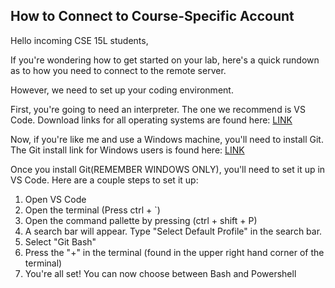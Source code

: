 ## How to Connect to Course-Specific Account 
Hello incoming CSE 15L students,

If you're wondering how to get started on your lab, here's a quick rundown as to how you need to connect to the remote server. 

However, we need to set up your coding environment.

First, you're going to need an interpreter. The one we recommend is VS Code. Download links for all operating systems are found here: [LINK](https://code.visualstudio.com/download)

Now, if you're like me and use a Windows machine, you'll need to install Git. The Git install link for Windows users is found here: [LINK](https://gitforwindows.org/)

Once you install Git(REMEMBER WINDOWS ONLY), you'll need to set it up in VS Code. Here are a couple steps to set it up:
  1. Open VS Code
  2. Open the terminal (Press ctrl + `)
  3. Open the command pallette by pressing (ctrl + shift + P)
  4. A search bar will appear. Type "Select Default Profile" in the search bar.
  5. Select "Git Bash"
  6. Press the "+" in the terminal (found in the upper right hand corner of the terminal)
  7. You're all set! You can now choose between Bash and Powershell
